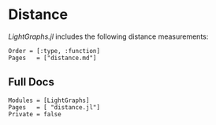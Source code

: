 # Distance
*LightGraphs.jl* includes the following distance measurements:

```@index
Order = [:type, :function]
Pages   = ["distance.md"]
```

## Full Docs

```@autodocs
Modules = [LightGraphs]
Pages   = [ "distance.jl"]
Private = false
```
